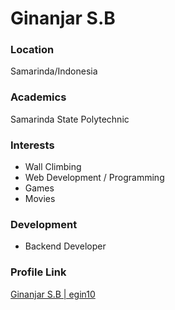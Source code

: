 # Ginanjar S.B

### Location

Samarinda/Indonesia

### Academics

Samarinda State Polytechnic

### Interests

- Wall Climbing
- Web Development / Programming
- Games
- Movies

### Development

- Backend Developer

### Profile Link

[Ginanjar S.B | egin10](https://github.com/egin10)
